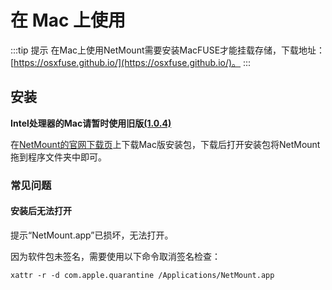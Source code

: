 # 在 Mac 上使用

:::tip 提示
在Mac上使用NetMount需要安装MacFUSE才能挂载存储，下载地址：[https://osxfuse.github.io/](https://osxfuse.github.io/)。
:::

## 安装
**Intel处理器的Mac请暂时使用旧版[(1.0.4)](https://github.com/VirtualHotBar/NetMount/releases/tag/v1.0.4)**

在[NetMount的官网下载页](https://www.netmount.cn/download)上下载Mac版安装包，下载后打开安装包将NetMount拖到程序文件夹中即可。

### 常见问题
#### 安装后无法打开
提示“NetMount.app”已损坏，无法打开。 

因为软件包未签名，需要使用以下命令取消签名检查：

`xattr -r -d com.apple.quarantine /Applications/NetMount.app`
<!-- ![](https://sc.sysri.cn/i/p/1/665b21e5e60ee.png) -->
